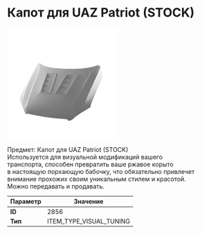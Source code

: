 # Капот для UAZ Patriot (STOCK)

![Item Image](../img/2856.webp?raw=true)

Предмет: Капот для UAZ Patriot (STOCK)<br>Используется для визуальной модификаций вашего<br>транспорта, способен превратить ваше ржавое корыто<br>в настоящую порхающую бабочку, что обязательно привлечет<br>внимание прохожих своим уникальным стилем и красотой.<br>Можно передавать и продавать.


| Параметр | Значение |
|----------|----------|
| **ID** | 2856 |
| **Тип** | ITEM_TYPE_VISUAL_TUNING |

